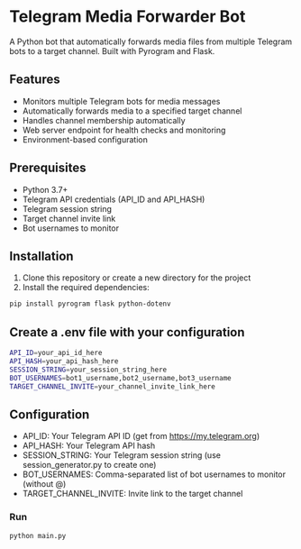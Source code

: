 # Telegram Media Forwarder Bot

A Python bot that automatically forwards media files from multiple Telegram bots to a target channel. Built with Pyrogram and Flask.

## Features

- Monitors multiple Telegram bots for media messages
- Automatically forwards media to a specified target channel
- Handles channel membership automatically
- Web server endpoint for health checks and monitoring
- Environment-based configuration

## Prerequisites

- Python 3.7+
- Telegram API credentials (API_ID and API_HASH)
- Telegram session string
- Target channel invite link
- Bot usernames to monitor

## Installation

1. Clone this repository or create a new directory for the project
2. Install the required dependencies:
```bash
pip install pyrogram flask python-dotenv

```

## Create a .env file with your configuration
```bash
API_ID=your_api_id_here
API_HASH=your_api_hash_here
SESSION_STRING=your_session_string_here
BOT_USERNAMES=bot1_username,bot2_username,bot3_username
TARGET_CHANNEL_INVITE=your_channel_invite_link_here
```

## Configuration
- API_ID: Your Telegram API ID (get from https://my.telegram.org)
- API_HASH: Your Telegram API hash
- SESSION_STRING: Your Telegram session string (use session_generator.py to create one)
- BOT_USERNAMES: Comma-separated list of bot usernames to monitor (without @)
- TARGET_CHANNEL_INVITE: Invite link to the target channel

### Run
```bash
python main.py
```